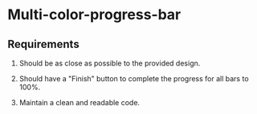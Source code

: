# Multi-color-progress-bar
## Requirements
1. Should be as close as possible to the provided design.

2. Should have a "Finish" button to complete the progress for all bars to 100%.

3. Maintain a clean and readable code.
